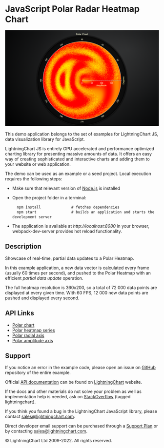 # JavaScript Polar Radar Heatmap Chart

![JavaScript Polar Radar Heatmap Chart](polarHeatmapRadar-darkGold.png)

This demo application belongs to the set of examples for LightningChart JS, data visualization library for JavaScript.

LightningChart JS is entirely GPU accelerated and performance optimized charting library for presenting massive amounts of data. It offers an easy way of creating sophisticated and interactive charts and adding them to your website or web application.

The demo can be used as an example or a seed project. Local execution requires the following steps:

-   Make sure that relevant version of [Node.js](https://nodejs.org/en/download/) is installed
-   Open the project folder in a terminal:

          npm install              # fetches dependencies
          npm start                # builds an application and starts the development server

-   The application is available at _http://localhost:8080_ in your browser, webpack-dev-server provides hot reload functionality.


## Description

Showcase of real-time, partial data updates to a Polar Heatmap.

In this example application, a new data vector is calculated every frame (usually 60 times per second), and pushed to the Polar Heatmap with an efficient _partial data update_ operation.

The full heatmap resolution is 360x200, so a total of 72 000 data points are displayed at every given time.
With 60 FPS, 12 000 new data points are pushed and displayed every second.


## API Links

* [Polar chart]
* [Polar heatmap series]
* [Polar radial axis]
* [Polar amplitude axis]


## Support

If you notice an error in the example code, please open an issue on [GitHub][0] repository of the entire example.

Official [API documentation][1] can be found on [LightningChart][2] website.

If the docs and other materials do not solve your problem as well as implementation help is needed, ask on [StackOverflow][3] (tagged lightningchart).

If you think you found a bug in the LightningChart JavaScript library, please contact sales@lightningchart.com.

Direct developer email support can be purchased through a [Support Plan][4] or by contacting sales@lightningchart.com.

[0]: https://github.com/Arction/
[1]: https://lightningchart.com/lightningchart-js-api-documentation/
[2]: https://lightningchart.com
[3]: https://stackoverflow.com/questions/tagged/lightningchart
[4]: https://lightningchart.com/support-services/

© LightningChart Ltd 2009-2022. All rights reserved.


[Polar chart]: https://lightningchart.com/js-charts/api-documentation/v7.1.0/classes/PolarChart.html
[Polar heatmap series]: https://lightningchart.com/js-charts/api-documentation/v7.1.0//classes/PolarHeatmapSeries.html
[Polar radial axis]: https://lightningchart.com/js-charts/api-documentation/v7.1.0/interfaces/PolarAxisRadial.html
[Polar amplitude axis]: https://lightningchart.com/js-charts/api-documentation/v7.1.0/classes/PolarAxisAmplitude.html

